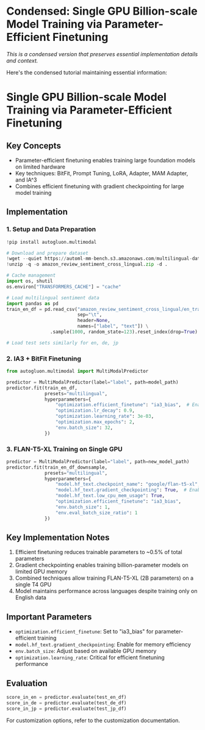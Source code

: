 # Condensed: Single GPU Billion-scale Model Training via Parameter-Efficient Finetuning

*This is a condensed version that preserves essential implementation details and context.*

Here's the condensed tutorial maintaining essential information:

# Single GPU Billion-scale Model Training via Parameter-Efficient Finetuning

## Key Concepts
- Parameter-efficient finetuning enables training large foundation models on limited hardware
- Key techniques: BitFit, Prompt Tuning, LoRA, Adapter, MAM Adapter, and IA^3
- Combines efficient finetuning with gradient checkpointing for large model training

## Implementation

### 1. Setup and Data Preparation
```python
!pip install autogluon.multimodal

# Download and prepare dataset
!wget --quiet https://automl-mm-bench.s3.amazonaws.com/multilingual-datasets/amazon_review_sentiment_cross_lingual.zip
!unzip -q -o amazon_review_sentiment_cross_lingual.zip -d .

# Cache management
import os, shutil
os.environ["TRANSFORMERS_CACHE"] = "cache"
```

```python
# Load multilingual sentiment data
import pandas as pd
train_en_df = pd.read_csv("amazon_review_sentiment_cross_lingual/en_train.tsv",
                          sep="\t",
                          header=None,
                          names=["label", "text"]) \
                .sample(1000, random_state=123).reset_index(drop=True)

# Load test sets similarly for en, de, jp
```

### 2. IA3 + BitFit Finetuning
```python
from autogluon.multimodal import MultiModalPredictor

predictor = MultiModalPredictor(label="label", path=model_path)
predictor.fit(train_en_df,
              presets="multilingual",
              hyperparameters={
                  "optimization.efficient_finetune": "ia3_bias",  # Enable efficient finetuning
                  "optimization.lr_decay": 0.9,
                  "optimization.learning_rate": 3e-03,
                  "optimization.max_epochs": 2,
                  "env.batch_size": 32,
              })
```

### 3. FLAN-T5-XL Training on Single GPU
```python
predictor = MultiModalPredictor(label="label", path=new_model_path)
predictor.fit(train_en_df_downsample,
              presets="multilingual",
              hyperparameters={
                  "model.hf_text.checkpoint_name": "google/flan-t5-xl",
                  "model.hf_text.gradient_checkpointing": True,  # Enable gradient checkpointing
                  "model.hf_text.low_cpu_mem_usage": True,
                  "optimization.efficient_finetune": "ia3_bias",
                  "env.batch_size": 1,
                  "env.eval_batch_size_ratio": 1
              })
```

## Key Implementation Notes
1. Efficient finetuning reduces trainable parameters to ~0.5% of total parameters
2. Gradient checkpointing enables training billion-parameter models on limited GPU memory
3. Combined techniques allow training FLAN-T5-XL (2B parameters) on a single T4 GPU
4. Model maintains performance across languages despite training only on English data

## Important Parameters
- `optimization.efficient_finetune`: Set to "ia3_bias" for parameter-efficient training
- `model.hf_text.gradient_checkpointing`: Enable for memory efficiency
- `env.batch_size`: Adjust based on available GPU memory
- `optimization.learning_rate`: Critical for efficient finetuning performance

## Evaluation
```python
score_in_en = predictor.evaluate(test_en_df)
score_in_de = predictor.evaluate(test_de_df)
score_in_jp = predictor.evaluate(test_jp_df)
```

For customization options, refer to the customization documentation.